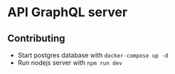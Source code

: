 # API GraphQL server

## Contributing
- Start postgres database with `docker-compose up -d`
- Run nodejs server with `npm run dev`